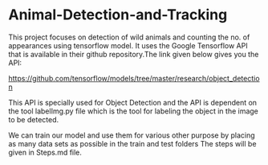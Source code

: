 # Animal-Detection-and-Tracking
This project focuses on detection of wild animals and counting the no. of appearances using tensorflow model. It uses the Google Tensorflow API that is available in their github repository.The link given below gives you the API:

https://github.com/tensorflow/models/tree/master/research/object_detection

This API is specially used for Object Detection and the API is dependent on the tool labelImg.py file which is the tool for labeling the object in the image to be detected.

We can train our model and use them for various other purpose by placing as many data sets as possible in the train and test folders
The steps will be given in Steps.md file.
